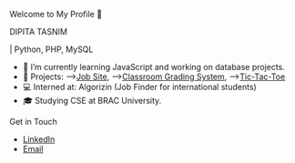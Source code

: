 Welcome to My Profile 👋

DIPITA TASNIM

| Python, PHP, MySQL

- 🌱 I’m currently learning JavaScript and working on database projects.
- 🔭 Projects: -->[Job Site](https://github.com/dipita-tasnim/370_Project),
                -->[Classroom Grading System](https://github.com/dipita-tasnim/341_project),
                -->[Tic-Tac-Toe](https://github.com/dipita-tasnim/javaScript/tree/main/project_TicTacToe)
- 💻 Interned at: Algorizin (Job Finder for international students)
- 🎓 Studying CSE at BRAC University.

 Get in Touch
- [LinkedIn](https://www.linkedin.com/in/dipita-tasnim/)
- [Email](tasnim.dipita@gmail.com)

